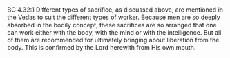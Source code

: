 BG 4.32:1	Different types of sacriﬁce, as discussed above, are mentioned in the Vedas to suit the different types of worker. Because men are so deeply absorbed in the bodily concept, these sacriﬁces are so arranged that one can work either with the body, with the mind or with the intelligence. But all of them are recommended for ultimately bringing about liberation from the body. This is conﬁrmed by the Lord herewith from His own mouth.